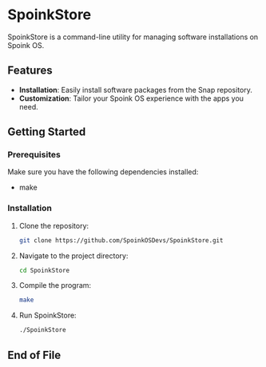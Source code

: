 # SpoinkStore

SpoinkStore is a command-line utility for managing software installations on Spoink OS.

## Features

- **Installation**: Easily install software packages from the Snap repository.
- **Customization**: Tailor your Spoink OS experience with the apps you need.

## Getting Started

### Prerequisites

Make sure you have the following dependencies installed:

- make

### Installation

1. Clone the repository:

    ```bash
    git clone https://github.com/SpoinkOSDevs/SpoinkStore.git
    ```

2. Navigate to the project directory:

    ```bash
    cd SpoinkStore
    ```

3. Compile the program:

    ```bash
    make
    ```

4. Run SpoinkStore:

    ```bash
    ./SpoinkStore
    ```
    
## End of File

